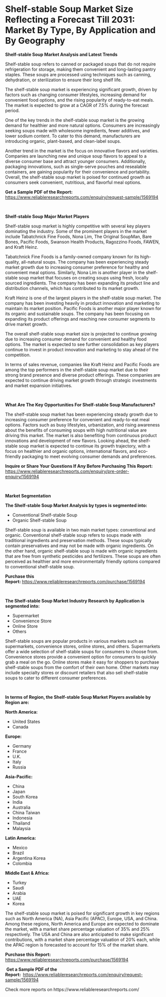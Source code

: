 <p><h1>Shelf-stable Soup Market Size Reflecting a Forecast Till 2031: Market By Type, By Application and By Geography</h1></p><p><strong>Shelf-stable Soup Market Analysis and Latest Trends</strong></p>
<p><p>Shelf-stable soup refers to canned or packaged soups that do not require refrigeration for storage, making them convenient and long-lasting pantry staples. These soups are processed using techniques such as canning, dehydration, or sterilization to ensure their long shelf life.</p><p>The shelf-stable soup market is experiencing significant growth, driven by factors such as changing consumer lifestyles, increasing demand for convenient food options, and the rising popularity of ready-to-eat meals. The market is expected to grow at a CAGR of 7.5% during the forecast period.</p><p>One of the key trends in the shelf-stable soup market is the growing demand for healthier and more natural options. Consumers are increasingly seeking soups made with wholesome ingredients, fewer additives, and lower sodium content. To cater to this demand, manufacturers are introducing organic, plant-based, and clean-label soups.</p><p>Another trend in the market is the focus on innovative flavors and varieties. Companies are launching new and unique soup flavors to appeal to a diverse consumer base and attract younger consumers. Additionally, packaging innovations, such as single-serve pouches and resealable containers, are gaining popularity for their convenience and portability. Overall, the shelf-stable soup market is poised for continued growth as consumers seek convenient, nutritious, and flavorful meal options.</p></p>
<p><strong>Get a Sample PDF of the Report:&nbsp;</strong> <a href="https://www.reliableresearchreports.com/enquiry/request-sample/1569194">https://www.reliableresearchreports.com/enquiry/request-sample/1569194</a></p>
<p>&nbsp;</p>
<p><strong>Shelf-stable Soup Major Market Players</strong></p>
<p><p>Shelf-stable soup market is highly competitive with several key players dominating the industry. Some of the prominent players in the market include Tabatchnick Fine Foods, Nona Lim, The Original SoupMan, Bare Bones, Pacific Foods, Swanson Health Products, Ragozzino Foods, FAWEN, and Kraft Heinz.</p><p>Tabatchnick Fine Foods is a family-owned company known for its high-quality, all-natural soups. The company has been experiencing steady market growth due to increasing consumer preference for healthy and convenient meal options. Similarly, Nona Lim is another player in the shelf-stable soup market that focuses on creating soups using fresh, locally sourced ingredients. The company has been expanding its product line and distribution channels, which has contributed to its market growth.</p><p>Kraft Heinz is one of the largest players in the shelf-stable soup market. The company has been investing heavily in product innovation and marketing to maintain its market position. Pacific Foods is another major player known for its organic and sustainable soups. The company has been focusing on expanding its product offerings and reaching new consumer segments to drive market growth.</p><p>The overall shelf-stable soup market size is projected to continue growing due to increasing consumer demand for convenient and healthy food options. The market is expected to see further consolidation as key players continue to invest in product innovation and marketing to stay ahead of the competition.</p><p>In terms of sales revenue, companies like Kraft Heinz and Pacific Foods are among the top performers in the shelf-stable soup market due to their strong brand presence and diverse product offerings. These companies are expected to continue driving market growth through strategic investments and market expansion initiatives.</p></p>
<p>&nbsp;</p>
<p><strong>What Are The Key Opportunities For Shelf-stable Soup Manufacturers?</strong></p>
<p><p>The shelf-stable soup market has been experiencing steady growth due to increasing consumer preference for convenient and ready-to-eat meal options. Factors such as busy lifestyles, urbanization, and rising awareness about the benefits of consuming soups with high nutritional value are driving this market. The market is also benefiting from continuous product innovations and development of new flavors. Looking ahead, the shelf-stable soup market is expected to continue its growth trajectory, with a focus on healthier and organic options, international flavors, and eco-friendly packaging to meet evolving consumer demands and preferences.</p></p>
<p><strong>Inquire or Share Your Questions If Any Before Purchasing This Report:</strong> <a href="https://www.reliableresearchreports.com/enquiry/pre-order-enquiry/1569194">https://www.reliableresearchreports.com/enquiry/pre-order-enquiry/1569194</a></p>
<p>&nbsp;</p>
<p><strong>Market Segmentation</strong></p>
<p><strong>The Shelf-stable Soup Market Analysis by types is segmented into:</strong></p>
<p><ul><li>Conventional Shelf-stable Soup</li><li>Organic Shelf-stable Soup</li></ul></p>
<p><p>Shelf-stable soup is available in two main market types: conventional and organic. Conventional shelf-stable soup refers to soups made with traditional ingredients and preservation methods. These soups typically contain preservatives and may not be made with organic ingredients. On the other hand, organic shelf-stable soup is made with organic ingredients that are free from synthetic pesticides and fertilizers. These soups are often perceived as healthier and more environmentally friendly options compared to conventional shelf-stable soup.</p></p>
<p><strong>Purchase this Report:&nbsp;</strong><a href="https://www.reliableresearchreports.com/purchase/1569194">https://www.reliableresearchreports.com/purchase/1569194</a></p>
<p>&nbsp;</p>
<p><strong>The Shelf-stable Soup Market Industry Research by Application is segmented into:</strong></p>
<p><ul><li>Supermarket</li><li>Convenience Store</li><li>Online Store</li><li>Others</li></ul></p>
<p><p>Shelf-stable soups are popular products in various markets such as supermarkets, convenience stores, online stores, and others. Supermarkets offer a wide selection of shelf-stable soups for consumers to choose from. Convenience stores provide a convenient option for consumers to quickly grab a meal on the go. Online stores make it easy for shoppers to purchase shelf-stable soups from the comfort of their own home. Other markets may include specialty stores or discount retailers that also sell shelf-stable soups to cater to different consumer preferences.</p></p>
<p>&nbsp;</p>
<p><strong>In terms of Region, the Shelf-stable Soup Market Players available by Region are:</strong></p>
<p>
    <p> <strong> North America: </strong>
        <ul>
            <li>United States</li>
            <li>Canada</li>
        </ul>
        </p> 
    <p> <strong> Europe: </strong>
        <ul>
            <li>Germany</li>
            <li>France</li>
            <li>U.K.</li>
            <li>Italy</li>
            <li>Russia</li>
        </ul>
        </p> 
    <p> <strong> Asia-Pacific: </strong>
        <ul>
            <li>China</li>
            <li>Japan</li>
            <li>South Korea</li>
            <li>India</li>
            <li>Australia</li>
            <li>China Taiwan</li>
            <li>Indonesia</li>
            <li>Thailand</li>
            <li>Malaysia</li>
        </ul>
        </p> 
    <p> <strong> Latin America: </strong>
        <ul>
            <li>Mexico</li>
            <li>Brazil</li>
            <li>Argentina Korea</li>
            <li>Colombia</li>
        </ul>
        </p> 
    <p> <strong> Middle East & Africa: </strong>
        <ul>
            <li>Turkey</li>
            <li>Saudi</li>
            <li>Arabia</li>
            <li>UAE</li>
            <li>Korea</li>
        </ul>
    </p>
    </p>
<p><p>The shelf-stable soup market is poised for significant growth in key regions such as North America (NA), Asia Pacific (APAC), Europe, USA, and China. Among these regions, North America and Europe are expected to dominate the market, with a market share percentage valuation of 35% and 25% respectively. The USA and China are also anticipated to make significant contributions, with a market share percentage valuation of 20% each, while the APAC region is forecasted to account for 15% of the market share.</p></p>
<p><strong>Purchase this Report: </strong><a href="https://www.reliableresearchreports.com/purchase/1569194">https://www.reliableresearchreports.com/purchase/1569194</a></p>
<p>&nbsp;<strong>Get a Sample PDF of the Report:&nbsp;&nbsp;</strong><a href="https://www.reliableresearchreports.com/enquiry/request-sample/1569194">https://www.reliableresearchreports.com/enquiry/request-sample/1569194</a></p>
<p><strong></strong></p>
<p>Check more reports on https://www.reliableresearchreports.com/</p>